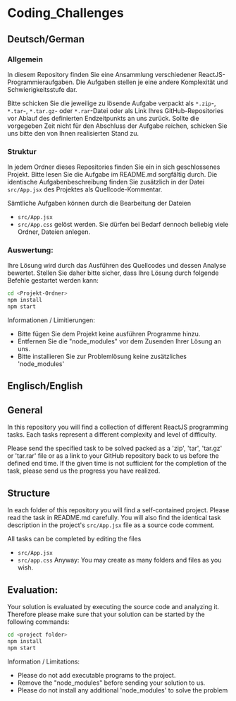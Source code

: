 # Coding_Challenges


## Deutsch/German
### Allgemein

In diesem Repository finden Sie eine Ansammlung verschiedener ReactJS-Programmieraufgaben.
Die Aufgaben stellen je eine andere Komplexität und Schwierigkeitsstufe dar.

Bitte schicken Sie die jeweilige zu lösende Aufgabe verpackt als `*.zip`-, `*.tar`-, `*.tar.gz`- oder `*.rar`-Datei oder als Link Ihres GitHub-Repositories
vor Ablauf des definierten Endzeitpunkts an uns zurück. Sollte die vorgegeben Zeit nicht für den Abschluss der Aufgabe reichen, schicken Sie uns bitte den von Ihnen realisierten Stand zu.

### Struktur
In jedem Ordner dieses Repositories finden Sie ein in sich geschlossenes Projekt. 
Bitte lesen Sie die Aufgabe im README.md sorgfältig durch. 
Die identische Aufgabenbeschreibung finden Sie zusätzlich in der Datei `src/App.jsx` des Projektes als Quellcode-Kommentar.

Sämtliche Aufgaben können durch die Bearbeitung der Dateien 
- `src/App.jsx`
- `src/App.css` 
gelöst werden.
Sie dürfen bei Bedarf dennoch beliebig viele Ordner, Dateien anlegen.

### Auswertung:
Ihre Lösung wird durch das Ausführen des Quellcodes und dessen Analyse bewertet.
Stellen Sie daher bitte sicher, dass Ihre Lösung durch folgende Befehle gestartet werden kann:

```sh
cd <Projekt-Ordner>
npm install
npm start
```

Informationen / Limitierungen:
- Bitte fügen Sie dem Projekt keine ausführen Programme hinzu.
- Entfernen Sie die "node_modules" vor dem Zusenden Ihrer Lösung an uns.
- Bitte installieren Sie zur Problemlösung keine zusätzliches 'node_modules'

## Englisch/English

## General

In this repository you will find a collection of different ReactJS programming tasks.
Each tasks represent a different complexity and level of difficulty.

Please send the specified task to be solved packed as a 'zip', 'tar', 'tar.gz' or 'tar.rar' file or as a link to your GitHub repository
back to us before the defined end time. If the given time is not sufficient for the completion of the task, please send us the progress you have realized.

## Structure
In each folder of this repository you will find a self-contained project. 
Please read the task in README.md carefully. 
You will also find the identical task description in the project's `src/App.jsx` file as a source code comment.

All tasks can be completed by editing the files 
- `src/App.jsx`
- `src/app.css`
Anyway: You may create as many folders and files as you wish.

## Evaluation:
Your solution is evaluated by executing the source code and analyzing it.
Therefore please make sure that your solution can be started by the following commands:

```sh
cd <project folder>
npm install
npm start
```

Information / Limitations:
- Please do not add executable programs to the project.
- Remove the "node_modules" before sending your solution to us.
- Please do not install any additional 'node_modules' to solve the problem